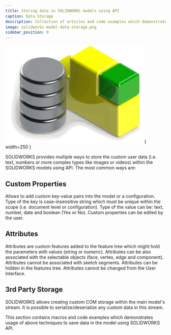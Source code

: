 ```yaml
---
title: Storing data in SOLIDWORKS models using API
caption: Data Storage
description: Collection of articles and code examples which demonstrate how to store different type of data within the SOLIDWORKS models (3rd party storage, attributes, custom properties)
image: solidworks-model-data-storage.png
sidebar_position: 0
---
```

![Storing the user data in the model via API](solidworks-model-data-storage.png){ width=250 }

SOLIDWORKS provides multiple ways to store the custom user data (i.e. text, numbers or more complex types like images or videos) within the SOLIDWORKS models using API. The most common ways are:

## Custom Properties

Allows to add custom key-value pairs into the model or a configuration. Type of the key is case-insensitive string which must be unique within the scope (i.e. document level or configuration). Type of the value can be: text, number, date and boolean (Yes or No). Custom properties can be edited by the user.

## Attributes

Attributes are custom features added to the feature tree which might hold the parameters with values (string or numeric). Attributes can be also associated with the selectable objects (face, vertex, edge and component). Attributes cannot be associated with sketch segments. Attributes can be hidden in the features tree. Attributes cannot be changed from the User Interface.

## 3rd Party Storage

SOLIDWORKS allows creating custom COM storage within the main model's stream. It is possible to serialize/deserialize any custom data in this stream.

This section contains macros and code examples which demonstrates usage of above techniques to save data in the model using SOLIDWORKS API.
